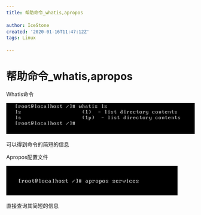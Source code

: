 ```yaml
---
title: 帮助命令_whatis,apropos

author: IceStone
created: '2020-01-16T11:47:12Z'
tags: Linux

---
```


# 帮助命令_whatis,apropos

Whatis命令

![](images/93a287d7-1ad8-4589-b0cd-5a685380a201.png)

可以得到命令的简短的信息



Apropos配置文件

![](images/9df27107-7c62-46c6-a73f-4ff59b11beff.png)

直接查询其简短的信息




